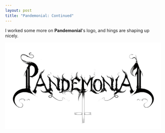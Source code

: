 ```yaml
---
layout: post
title: "Pandemonial: Continued"
---
```


I worked some more on **Pandemonial**'s logo, and hings are shaping up nicely.

![Pandemonial](..\assets\img\blog\pandemonial4.jpg)

